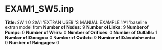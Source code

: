 # EXAM1_SW5.inp
**Title:**  SW 1 0 20A1 'EXTRAN USER''S MANUAL EXAMPLE 1'A1 'baseline extran model from
**Number of Nodes:** 9
**Number of Links:** 9
**Number of Pumps:** 0
**Number of Weirs:** 0
**Number of Orifices:** 0
**Number of Outfalls:** 1
**Number of Storages:** 0
**Number of Outlets:** 0
**Number of Subcatchments:** 0
**Number of Raingages:** 0
